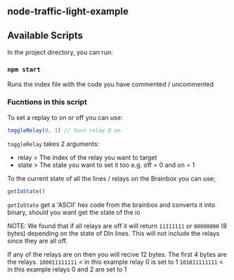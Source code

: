 ## node-traffic-light-example

## Available Scripts

In the project directory, you can run:

### `npm start`

Runs the index file with the code you have commented / uncommented


### Fucntions in this script

To set a replay to on or off you can use:
```javascript
toggleRelay(0, 1) // turn relay 0 on
```
`toggleRelay` takes 2 arguments:
- relay > The index of the relay you want to target
- state > The state you want to set it too e.g. off = 0 and on = 1

To the current state of all the lines / relays on the Brainbox you can use;
```javascript
getIoState()
```
`getIoState` get a 'ASCII' hex code from the brainbox and converts it into binary, should you want get the state of the io

NOTE:
We found that if all relays are off it will return `11111111` or `00000000` (8 bytes) depending on the state of Dln lines. This will not include the relays since they are all off.

If any of the relays are on then you will recive 12 bytes. The first 4 bytes are the relays. 
`100011111111` < in this example relay 0 is set to 1
`101011111111` < in this example relays 0 and 2 are set to 1
